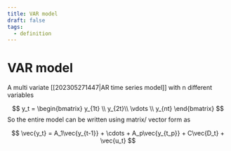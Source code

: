 ```yaml
---
title: VAR model
draft: false
tags:
  - definition
---
```

# VAR model
A multi variate [[202305271447|AR time series model]] with n different variables

$$ y_t = \begin{bmatrix} y_{1t} \\ y_{2t}\\ \vdots \\ y_{nt} \end{bmatrix} $$
So the entire model can be written using matrix/ vector form as

$$ \vec{y_t} = A_1\vec{y_{t-1}} + \cdots + A_p\vec{y_{t_p}} + C\vec{D_t} + \vec{u_t} $$
